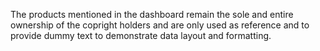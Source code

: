 The products mentioned in the dashboard remain the sole and entire ownership of the copright holders and are only used as reference and to provide dummy text to demonstrate data layout and formatting.